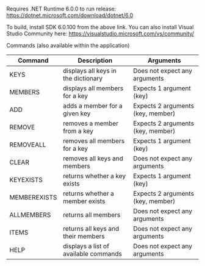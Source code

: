 ﻿Requires .NET Runtime 6.0.0 to run release: https://dotnet.microsoft.com/download/dotnet/6.0

To build, install SDK 6.0.100 from the above link.
You can also install Visual Studio Community here: https://visualstudio.microsoft.com/vs/community/

Commands (also available within the application)

| Command      | Description                           | Arguments                         |
|--------------|---------------------------------------|-----------------------------------|
| KEYS         | displays all keys in the dictionary   | Does not expect any arguments     |
| MEMBERS      | displays all members for a key        | Expects 1 argument (key)          |
| ADD          | adds a member for a given key         | Expects 2 arguments (key, member) |
| REMOVE       | removes a member from a key           | Expects 2 arguments (key, member) |
| REMOVEALL    | removes all members for a key         | Expects 1 argument (key)          |
| CLEAR        | removes all keys and members          | Does not expect any arguments     |
| KEYEXISTS    | returns whether a key exists          | Expects 1 argument (key)          |
| MEMBEREXISTS | returns whether a member exists       | Expects 2 arguments (key, member) |
| ALLMEMBERS   | returns all members                   | Does not expect any arguments     |
| ITEMS        | returns all keys and their members    | Does not expect any arguments     |
| HELP         | displays a list of available commands | Does not expect any arguments     |

